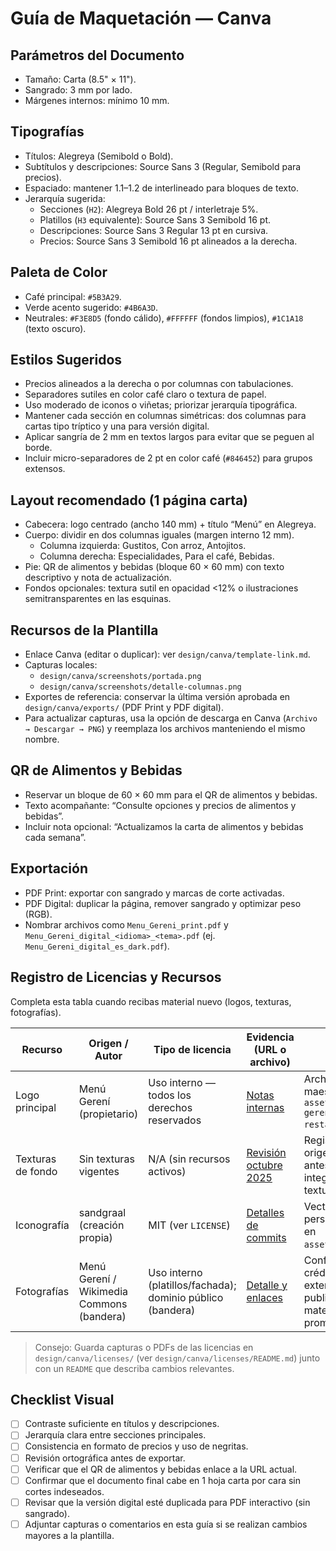 # Guía de Maquetación — Canva

## Parámetros del Documento
- Tamaño: Carta (8.5" × 11").
- Sangrado: 3 mm por lado.
- Márgenes internos: mínimo 10 mm.

## Tipografías
- Títulos: Alegreya (Semibold o Bold).
- Subtítulos y descripciones: Source Sans 3 (Regular, Semibold para precios).
- Espaciado: mantener 1.1–1.2 de interlineado para bloques de texto.
- Jerarquía sugerida:
  - Secciones (`H2`): Alegreya Bold 26 pt / interletraje 5%.
  - Platillos (`H3` equivalente): Source Sans 3 Semibold 16 pt.
  - Descripciones: Source Sans 3 Regular 13 pt en cursiva.
  - Precios: Source Sans 3 Semibold 16 pt alineados a la derecha.

## Paleta de Color
- Café principal: `#5B3A29`.
- Verde acento sugerido: `#4B6A3D`.
- Neutrales: `#F3E8D5` (fondo cálido), `#FFFFFF` (fondos limpios), `#1C1A18` (texto oscuro).

## Estilos Sugeridos
- Precios alineados a la derecha o por columnas con tabulaciones.
- Separadores sutiles en color café claro o textura de papel.
- Uso moderado de iconos o viñetas; priorizar jerarquía tipográfica.
- Mantener cada sección en columnas simétricas: dos columnas para cartas tipo tríptico y una para versión digital.
- Aplicar sangría de 2 mm en textos largos para evitar que se peguen al borde.
- Incluir micro-separadores de 2 pt en color café (`#846452`) para grupos extensos.

## Layout recomendado (1 página carta)
- Cabecera: logo centrado (ancho 140 mm) + título “Menú” en Alegreya.
- Cuerpo: dividir en dos columnas iguales (margen interno 12 mm).
  - Columna izquierda: Gustitos, Con arroz, Antojitos.
  - Columna derecha: Especialidades, Para el café, Bebidas.
- Pie: QR de alimentos y bebidas (bloque 60 × 60 mm) con texto descriptivo y nota de actualización.
- Fondos opcionales: textura sutil en opacidad <12% o ilustraciones semitransparentes en las esquinas.

## Recursos de la Plantilla
- Enlace Canva (editar o duplicar): ver `design/canva/template-link.md`.
- Capturas locales:
  - `design/canva/screenshots/portada.png`
  - `design/canva/screenshots/detalle-columnas.png`
- Exportes de referencia: conservar la última versión aprobada en `design/canva/exports/` (PDF Print y PDF digital).
- Para actualizar capturas, usa la opción de descarga en Canva (`Archivo → Descargar → PNG`) y reemplaza los archivos manteniendo el mismo nombre.

## QR de Alimentos y Bebidas
- Reservar un bloque de 60 × 60 mm para el QR de alimentos y bebidas.
- Texto acompañante: “Consulte opciones y precios de alimentos y bebidas”.
- Incluir nota opcional: “Actualizamos la carta de alimentos y bebidas cada semana”.

## Exportación
- PDF Print: exportar con sangrado y marcas de corte activadas.
- PDF Digital: duplicar la página, remover sangrado y optimizar peso (RGB).
- Nombrar archivos como `Menu_Gereni_print.pdf` y `Menu_Gereni_digital_<idioma>_<tema>.pdf` (ej. `Menu_Gereni_digital_es_dark.pdf`).

## Registro de Licencias y Recursos
Completa esta tabla cuando recibas material nuevo (logos, texturas, fotografías).

| Recurso | Origen / Autor | Tipo de licencia | Evidencia (URL o archivo) | Notas |
|---------|----------------|------------------|---------------------------|-------|
| Logo principal | Menú Gerení (propietario) | Uso interno — todos los derechos reservados | [Notas internas](licenses/evidence/2025-10/logo-gereni.md) | Archivo maestro en `assets/logo-gereni-bar-restaurant.png`. |
| Texturas de fondo | Sin texturas vigentes | N/A (sin recursos activos) | [Revisión octubre 2025](licenses/evidence/2025-10/textures-status.md) | Registrar origen/licencia antes de integrar una textura nueva. |
| Iconografía | sandgraal (creación propia) | MIT (ver `LICENSE`) | [Detalles de commits](licenses/evidence/2025-10/icon-set.md) | Vectores personalizados en `assets/icons/`. |
| Fotografías | Menú Gerení / Wikimedia Commons (bandera) | Uso interno (platillos/fachada); dominio público (bandera) | [Detalle y enlaces](licenses/evidence/2025-10/photos.md) | Confirmar créditos externos al publicar material promocional. |

> Consejo: Guarda capturas o PDFs de las licencias en `design/canva/licenses/` (ver `design/canva/licenses/README.md`) junto con un `README` que describa cambios relevantes.

## Checklist Visual
- [ ] Contraste suficiente en títulos y descripciones.
- [ ] Jerarquía clara entre secciones principales.
- [ ] Consistencia en formato de precios y uso de negritas.
- [ ] Revisión ortográfica antes de exportar.
- [ ] Verificar que el QR de alimentos y bebidas enlace a la URL actual.
- [ ] Confirmar que el documento final cabe en 1 hoja carta por cara sin cortes indeseados.
- [ ] Revisar que la versión digital esté duplicada para PDF interactivo (sin sangrado).
- [ ] Adjuntar capturas o comentarios en esta guía si se realizan cambios mayores a la plantilla.
